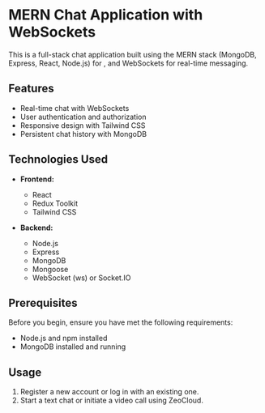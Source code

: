 # MERN Chat Application with  WebSockets

This is a full-stack chat application built using the MERN stack (MongoDB, Express, React, Node.js) for , and WebSockets for real-time messaging.

## Features

- Real-time chat with WebSockets
- User authentication and authorization
- Responsive design with Tailwind CSS
- Persistent chat history with MongoDB

## Technologies Used

- **Frontend:**

  - React
  - Redux Toolkit
  - Tailwind CSS

- **Backend:**
  - Node.js
  - Express
  - MongoDB
  - Mongoose
  - WebSocket (ws) or Socket.IO

## Prerequisites

Before you begin, ensure you have met the following requirements:

- Node.js and npm installed
- MongoDB installed and running

## Usage

1. Register a new account or log in with an existing one.
3. Start a text chat or initiate a video call using ZeoCloud.
